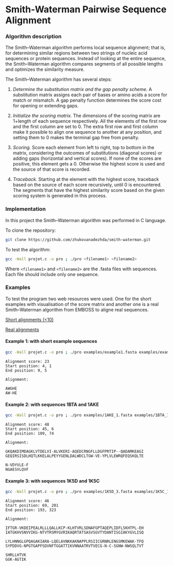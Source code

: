 # Smith-Waterman Pairwise Sequence Alignment

### Algorithm description

The Smith–Waterman algorithm performs local sequence alignment; that is, for determining similar regions between two strings of nucleic acid sequences or protein sequences. Instead of looking at the entire sequence, the Smith–Waterman algorithm compares segments of all possible lengths and optimizes the similarity measure.

The Smith–Waterman algorithm has several steps:

1. *Determine the substitution matrix and the gap penalty scheme.* 
A substitution matrix assigns each pair of bases or amino acids a score for match or mismatch. A gap penalty function determines the score cost for opening or extending gaps. 

2. *Initialize the scoring matrix.* 
The dimensions of the scoring matrix are 1+length of each sequence respectively. All the elements of the first row and the first column are set to 0. The extra first row and first column make it possible to align one sequence to another at any position, and setting them to 0 makes the terminal gap free from penalty.

3. *Scoring.* 
Score each element from left to right, top to bottom in the matrix, considering the outcomes of substitutions (diagonal scores) or adding gaps (horizontal and vertical scores). If none of the scores are positive, this element gets a 0. Otherwise the highest score is used and the source of that score is recorded.

4. *Traceback.* 
Starting at the element with the highest score, traceback based on the source of each score recursively, until 0 is encountered. The segments that have the highest similarity score based on the given scoring system is generated in this process.

### Implementation

In this project the Smith–Waterman algorithm was performed in C language.

To clone the repository:

```bash
git clone https://github.com/zhukovanadezhda/smith-waterman.git
```

To test the algorithm:

```bash
gcc -Wall projet.c -o pro ; ./pro <filename1> <filename2>
```

Where `<filename1>` and `<filename2>` are the .fasta files with sequences. Each file should include only one sequence.

### Examples

To test the program two web resources were used. One for the short examples with visualisation of the score matrix and another one is a real Smith–Waterman algorithm from EMBOSS to aligne real sequences.

[Short alignments (<10)](https://gtuckerkellogg.github.io/pairwise/demo/)

[Real alignments](https://www.ebi.ac.uk/Tools/psa/emboss_water/)

#### Example 1: with short example sequences

```bash
gcc -Wall projet.c -o pro ; ./pro examples/example1.fasta examples/example2.fasta
```

```
Alignment score: 23
Start position: 4, 1
End position: 9, 5

Alignment:

AWGHE
AW-HE
```

#### Example 2: with sequences 1BTA and 1AKE

```bash
gcc -Wall projet.c -o pro ; ./pro examples/1AKE_1.fasta examples/1BTA_1.fasta
```

```
Alignment score: 48
Start position: 45, 6
End position: 109, 74

Alignment:

GKQAKDIMDAGKLVTDELVI-ALVKERI-AQEDCRNGFLLDGFPRTIP--QADAMKEAGI
GEQIRSISDLHQTLKKELALPEYYGENLDALWDCLTGW-VE-YPLVLEWRQFEQSKQLTE

N-VDYVLE-F
NGAESVLQVF
```

#### Example 3: with sequences 1K5D and 1K5C

```bash
gcc -Wall projet.c -o pro ; ./pro examples/1K5D_3.fasta examples/1K5C_1.fasta
```

```
Alignment score: 46
Start position: 69, 201
End position: 193, 323

Alignment:

IFTGR-VKDEIPEALRLLLQALLKCP-KLHTVRLSDNAFGPTAQEPLIDFLSKHTPL-EH
IATGKHVSNVVIKG-NTVTRSMYGVRIKAQRTATSASVSGVTYDANTISGIAKYGVLISQ

LYLHNNGLGPQAGAKIARA-LQELAVNKKAKNAPPLRSIICGRNRLENGSMKEWAK-TFQ
SYPDDVG-NPGTGAPFSDVNFTGGATTIKVNNAATRVTVECG-N-C-SGNW-NWSQLTVT

SHRLLHTVK
GGK-AGTIK
```
